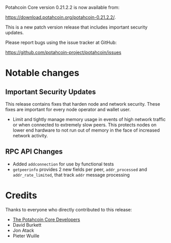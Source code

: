 Potahcoin Core version 0.21.2.2 is now available from:

 <https://download.potahcoin.org/potahcoin-0.21.2.2/>.

This is a new patch version release that includes important security updates.

Please report bugs using the issue tracker at GitHub:

  <https://github.com/potahcoin-project/potahcoin/issues>

Notable changes
===============

Important Security Updates
--------------------------

This release contains fixes that harden node and network security. These fixes are important for every node operator and wallet user.

- Limit and tightly manage memory usage in events of high network traffic or when connected to extremely slow peers.
This protects nodes on lower end hardware to not run out of memory in the face of increased network activity.

RPC API Changes
---------------

* Added `addconnection` for use by functional tests
* `getpeerinfo` provides 2 new fields per peer, `addr_processed` and `addr_rate_limited`, that track `addr` message processing


Credits
=======

Thanks to everyone who directly contributed to this release:

- [The Potahcoin Core Developers](https://github.com/potahcoin/potahcoin/tree/master/doc/release-notes)
- David Burkett
- Jon Atack
- Pieter Wuille
